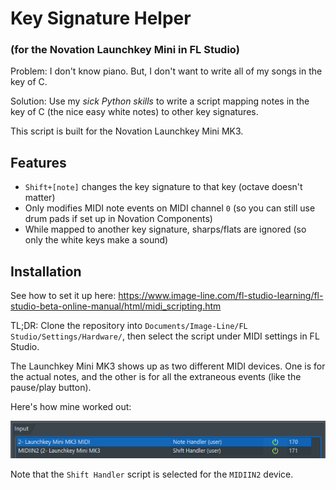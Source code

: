 # Key Signature Helper

### (for the Novation Launchkey Mini in FL Studio)

Problem: I don't know piano. But, I don't want to write all of my songs in the key of C.

Solution: Use my _sick Python skills_ to write a script mapping notes in the key of C (the nice easy white notes) to
other key signatures.

This script is built for the Novation Launchkey Mini MK3.

## Features

- `Shift+[note]` changes the key signature to that key (octave doesn't matter)
- Only modifies MIDI note events on MIDI channel `0` (so you can still use drum pads if set up in Novation Components)
- While mapped to another key signature, sharps/flats are ignored (so only the white keys make a sound)

## Installation

See how to set it up
here: https://www.image-line.com/fl-studio-learning/fl-studio-beta-online-manual/html/midi_scripting.htm

TL;DR: Clone the repository into `Documents/Image-Line/FL Studio/Settings/Hardware/`, then select the script under MIDI
settings in FL Studio.

The Launchkey Mini MK3 shows up as two different MIDI devices. One is for the actual notes, and the other is for all the
extraneous events (like the pause/play button).

Here's how mine worked out:

![img.png](img.png)

Note that the `Shift Handler` script is selected for the `MIDIIN2` device.